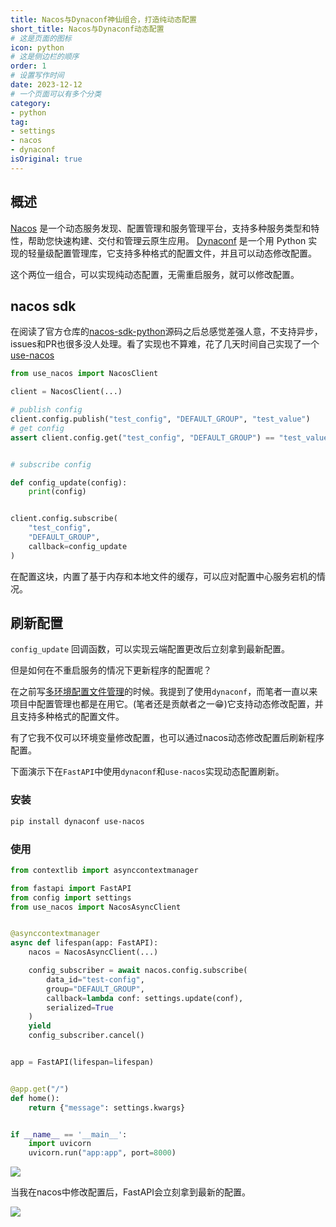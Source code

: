```yaml
---
title: Nacos与Dynaconf神仙组合，打造纯动态配置
short_title: Nacos与Dynaconf动态配置
# 这是页面的图标
icon: python
# 这是侧边栏的顺序
order: 1
# 设置写作时间
date: 2023-12-12
# 一个页面可以有多个分类
category:
- python
tag:
- settings
- nacos
- dynaconf
isOriginal: true
---
```



## 概述

[Nacos](https://nacos.io/zh-cn/index.html) 是一个动态服务发现、配置管理和服务管理平台，支持多种服务类型和特性，帮助您快速构建、交付和管理云原生应用。 
[Dynaconf](https://www.dynaconf.com/) 是一个用 Python 实现的轻量级配置管理库，它支持多种格式的配置文件，并且可以动态修改配置。

这个两位一组合，可以实现纯动态配置，无需重启服务，就可以修改配置。

## nacos sdk

在阅读了官方仓库的[nacos-sdk-python](https://github.com/nacos-group/nacos-sdk-python)源码之后总感觉差强人意，不支持异步，issues和PR也很多没人处理。看了实现也不算难，花了几天时间自己实现了一个[use-nacos](https://github.com/use-py/use-nacos/)

```python
from use_nacos import NacosClient

client = NacosClient(...)

# publish config
client.config.publish("test_config", "DEFAULT_GROUP", "test_value")
# get config
assert client.config.get("test_config", "DEFAULT_GROUP") == "test_value"


# subscribe config

def config_update(config):
    print(config)


client.config.subscribe(
    "test_config",
    "DEFAULT_GROUP",
    callback=config_update
)
```

在配置这块，内置了基于内存和本地文件的缓存，可以应对配置中心服务宕机的情况。

## 刷新配置

`config_update` 回调函数，可以实现云端配置更改后立刻拿到最新配置。

但是如何在不重启服务的情况下更新程序的配置呢？

在之前写[多环境配置文件管理](/posts/language/python/python-settings2.html)的时候。我提到了使用`dynaconf`，而笔者一直以来项目中配置管理也都是在用它。(笔者还是贡献者之一😁)它支持动态修改配置，并且支持多种格式的配置文件。

有了它我不仅可以环境变量修改配置，也可以通过nacos动态修改配置后刷新程序配置。

下面演示下在`FastAPI`中使用`dynaconf`和`use-nacos`实现动态配置刷新。

### 安装

```bash
pip install dynaconf use-nacos
```

### 使用
```python
from contextlib import asynccontextmanager

from fastapi import FastAPI
from config import settings
from use_nacos import NacosAsyncClient


@asynccontextmanager
async def lifespan(app: FastAPI):
    nacos = NacosAsyncClient(...)

    config_subscriber = await nacos.config.subscribe(
        data_id="test-config",
        group="DEFAULT_GROUP",
        callback=lambda conf: settings.update(conf),
        serialized=True
    )
    yield
    config_subscriber.cancel()


app = FastAPI(lifespan=lifespan)


@app.get("/")
def home():
    return {"message": settings.kwargs}


if __name__ == '__main__':
    import uvicorn
    uvicorn.run("app:app", port=8000)
```

![](https://miclon-job.oss-cn-hangzhou.aliyuncs.com/img/20231212172835.png)

当我在nacos中修改配置后，FastAPI会立刻拿到最新的配置。

![](https://miclon-job.oss-cn-hangzhou.aliyuncs.com/img/20231212172929.png)

